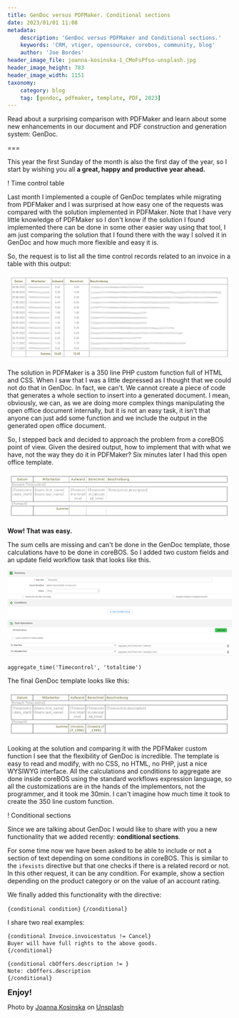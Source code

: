 ```yaml
---
title: GenDoc versus PDFMaker. Conditional sections
date: 2023/01/01 11:08
metadata:
    description: 'GenDoc versus PDFMaker and Conditional sections.'
    keywords: 'CRM, vtiger, opensource, corebos, community, blog'
    author: 'Joe Bordes'
header_image_file: joanna-kosinska-1_CMoFsPfso-unsplash.jpg
header_image_height: 783
header_image_width: 1151
taxonomy:
    category: blog
    tag: [gendoc, pdfmaker, template, PDF, 2023]
---
```


Read about a surprising comparison with PDFMaker and learn about some new enhancements in our document and PDF construction and generation system: GenDoc.

===

This year the first Sunday of the month is also the first day of the year, so I start by wishing you all **a great, happy and productive year ahead.**

 ! Time control table

Last month I implemented a couple of GenDoc templates while migrating from PDFMaker and I was surprised at how easy one of the requests was compared with the solution implemented in PDFMaker. Note that I have very little knowledge of PDFMaker so I don't know if the solution I found implemented there can be done in some other easier way using that tool, I am just comparing the solution that I found there with the way I solved it in GenDoc and how much more flexible and easy it is.

So, the request is to list all the time control records related to an invoice in a table with this output:

![Time control table](timecontrol.png)

The solution in PDFMaker is a 350 line PHP custom function full of HTML and CSS. When I saw that I was a little depressed as I thought that we could not do that in GenDoc. In fact, we can't. We cannot create a piece of code that generates a whole section to insert into a generated document. I mean, obviously, we can, as we are doing more complex things manipulating the open office document internally, but it is not an easy task, it isn't that anyone can just add some function and we include the output in the generated open office document.

So, I stepped back and decided to approach the problem from a coreBOS point of view. Given the desired output, how to implement that with what we have, not the way they do it in PDFMaker? Six minutes later I had this open office template.

![Time control GenDoc](timecontrolgendoc.png)

**Wow! That was easy.**

The sum cells are missing and can't be done in the GenDoc template, those calculations have to be done in coreBOS. So I added two custom fields and an update field workflow task that looks like this.

![Time control workflow](tcworkflow.png)

`aggregate_time('Timecontrol', 'totaltime')`

The final GenDoc template looks like this:

![Time control GenDoc final](timecontrolsumgendoc.png)

Looking at the solution and comparing it with the PDFMaker custom function I see that the flexibility of GenDoc is incredible. The template is easy to read and modify, with no CSS, no HTML, no PHP, just a nice WYSIWYG interface. All the calculations and conditions to aggregate are done inside coreBOS using the standard workflows expression language, so all the customizations are in the hands of the implementors, not the programmer, and it took me 30min. I can't imagine how much time it took to create the 350 line custom function.

 ! Conditional sections

Since we are talking about GenDoc I would like to share with you a new functionality that we added recently: **conditional sections**.

For some time now we have been asked to be able to include or not a section of text depending on some conditions in coreBOS. This is similar to the `ifexists` directive but that one checks if there is a related record or not. In this other request, it can be any condition. For example, show a section depending on the product category or on the value of an account rating.

We finally added this functionality with the directive:

`{conditional condition}`
`{/conditional}`

I share two real examples:

```
{conditional Invoice.invoicestatus != Cancel}
Buyer will have full rights to the above goods.
{/conditional}
```

```
{conditional cbOffers.description != }
Note: cbOffers.description
{/conditional}
```


**<span style="font-size:large">Enjoy!</span>**

Photo by <a href="https://unsplash.com/@joannakosinska?utm_source=unsplash&utm_medium=referral&utm_content=creditCopyText">Joanna Kosinska</a> on <a href="https://unsplash.com/photos/1_CMoFsPfso?utm_source=unsplash&utm_medium=referral&utm_content=creditCopyText">Unsplash</a>